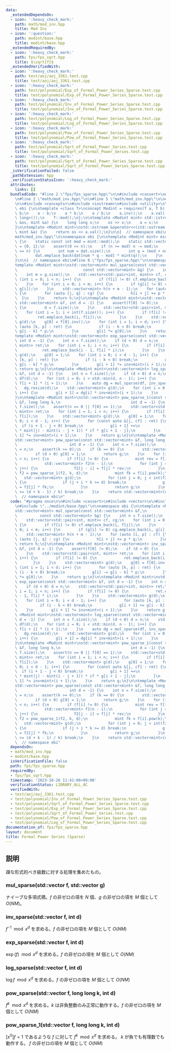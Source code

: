 ```yaml
---
data:
  _extendedDependsOn:
  - icon: ':heavy_check_mark:'
    path: math/mod_inv.hpp
    title: Mod Inv
  - icon: ':question:'
    path: modint/base.hpp
    title: modint/base.hpp
  _extendedRequiredBy:
  - icon: ':heavy_check_mark:'
    path: fps/fps_sqrt.hpp
    title: $\sqrt{f}$
  _extendedVerifiedWith:
  - icon: ':heavy_check_mark:'
    path: test/aoj/aoj_3361.test.cpp
    title: test/aoj/aoj_3361.test.cpp
  - icon: ':heavy_check_mark:'
    path: test/polynomial/Exp_of_Formal_Power_Series_Sparse.test.cpp
    title: test/polynomial/Exp_of_Formal_Power_Series_Sparse.test.cpp
  - icon: ':heavy_check_mark:'
    path: test/polynomial/Inv_of_Formal_Power_Series_Sparse.test.cpp
    title: test/polynomial/Inv_of_Formal_Power_Series_Sparse.test.cpp
  - icon: ':heavy_check_mark:'
    path: test/polynomial/Log_of_Formal_Power_Series_Sparse.test.cpp
    title: test/polynomial/Log_of_Formal_Power_Series_Sparse.test.cpp
  - icon: ':heavy_check_mark:'
    path: test/polynomial/Pow_of_Formal_Power_Series_Sparse.test.cpp
    title: test/polynomial/Pow_of_Formal_Power_Series_Sparse.test.cpp
  - icon: ':heavy_check_mark:'
    path: test/polynomial/Sqrt_of_Formal_Power_Series.test.cpp
    title: test/polynomial/Sqrt_of_Formal_Power_Series.test.cpp
  - icon: ':heavy_check_mark:'
    path: test/polynomial/Sqrt_of_Formal_Power_Series_Sparse.test.cpp
    title: test/polynomial/Sqrt_of_Formal_Power_Series_Sparse.test.cpp
  _isVerificationFailed: false
  _pathExtension: hpp
  _verificationStatusIcon: ':heavy_check_mark:'
  attributes:
    links: []
  bundledCode: "#line 2 \"fps/fps_sparse.hpp\"\n\n#include <cassert>\n#include <vector>\n\
    \n#line 2 \"math/mod_inv.hpp\"\n\n#line 5 \"math/mod_inv.hpp\"\n\n#line 2 \"modint/base.hpp\"\
    \n\n#include <concepts>\n#include <iostream>\n#include <utility>\n\nnamespace\
    \ ebi {\n\ntemplate <class T>\nconcept Modint = requires(T a, T b) {\n    a +\
    \ b;\n    a - b;\n    a * b;\n    a / b;\n    a.inv();\n    a.val();\n    a.pow(std::declval<long\
    \ long>());\n    T::mod();\n};\n\ntemplate <Modint mint> std::istream &operator>>(std::istream\
    \ &os, mint &a) {\n    long long x;\n    os >> x;\n    a = x;\n    return os;\n\
    }\n\ntemplate <Modint mint>\nstd::ostream &operator<<(std::ostream &os, const\
    \ mint &a) {\n    return os << a.val();\n}\n\n}  // namespace ebi\n#line 7 \"\
    math/mod_inv.hpp\"\n\nnamespace ebi {\n\ntemplate <Modint mint> mint inv(int n)\
    \ {\n    static const int mod = mint::mod();\n    static std::vector<mint> dat\
    \ = {0, 1};\n    assert(0 <= n);\n    if (n >= mod) n -= mod;\n    while (int(dat.size())\
    \ <= n) {\n        int num = dat.size();\n        int q = (mod + num - 1) / num;\n\
    \        dat.emplace_back(dat[num * q - mod] * mint(q));\n    }\n    return dat[n];\n\
    }\n\n}  // namespace ebi\n#line 8 \"fps/fps_sparse.hpp\"\n\nnamespace ebi {\n\n\
    template <Modint mint>\nstd::vector<mint> mul_sparse(const std::vector<mint> &f,\n\
    \                             const std::vector<mint> &g) {\n    int n = f.size();\n\
    \    int m = g.size();\n    std::vector<std::pair<int, mint>> cf, cg;\n    for\
    \ (int i = 0; i < n; i++) {\n        if (f[i] != 0) cf.emplace_back(i, f[i]);\n\
    \    }\n    for (int i = 0; i < m; i++) {\n        if (g[i] != 0) cg.emplace_back(i,\
    \ g[i]);\n    }\n    std::vector<mint> h(n + m - 1);\n    for (auto [i, p] : cf)\
    \ {\n        for (auto [j, q] : cg) {\n            h[i + j] += p * q;\n      \
    \  }\n    }\n    return h;\n}\n\ntemplate <Modint mint>\nstd::vector<mint> inv_sparse(const\
    \ std::vector<mint> &f, int d = -1) {\n    assert(f[0] != 0);\n    if (d < 0)\
    \ {\n        d = f.size();\n    }\n    std::vector<std::pair<int, mint>> ret;\n\
    \    for (int i = 1; i < int(f.size()); i++) {\n        if (f[i] != 0) {\n   \
    \         ret.emplace_back(i, f[i]);\n        }\n    }\n    std::vector<mint>\
    \ g(d);\n    g[0] = f[0].inv();\n    for (int i = 1; i < d; i++) {\n        for\
    \ (auto [k, p] : ret) {\n            if (i - k < 0) break;\n            g[i] -=\
    \ g[i - k] * p;\n        }\n        g[i] *= g[0];\n    }\n    return g;\n}\n\n\
    template <Modint mint>\nstd::vector<mint> exp_sparse(const std::vector<mint> &f,\
    \ int d = -1) {\n    int n = f.size();\n    if (d < 0) d = n;\n    std::vector<std::pair<int,\
    \ mint>> ret;\n    for (int i = 1; i < n; i++) {\n        if (f[i] != 0) {\n \
    \           ret.emplace_back(i - 1, f[i] * i);\n        }\n    }\n    std::vector<mint>\
    \ g(d);\n    g[0] = 1;\n    for (int i = 0; i < d - 1; i++) {\n        for (auto\
    \ [k, p] : ret) {\n            if (i - k < 0) break;\n            g[i + 1] +=\
    \ g[i - k] * p;\n        }\n        g[i + 1] *= inv<mint>(i + 1);\n    }\n   \
    \ return g;\n}\n\ntemplate <Modint mint>\nstd::vector<mint> log_sparse(const std::vector<mint>\
    \ &f, int d = -1) {\n    int n = f.size();\n    if (d < 0) d = n;\n    std::vector<mint>\
    \ df(d);\n    for (int i = 0; i < std::min(d, n - 1); i++) {\n        df[i] =\
    \ f[i + 1] * (i + 1);\n    }\n    auto dg = mul_sparse(df, inv_sparse(f));\n \
    \   dg.resize(d);\n    std::vector<mint> g(d);\n    for (int i = 0; i < d - 1;\
    \ i++) {\n        g[i + 1] = dg[i] * inv<mint>(i + 1);\n    }\n    return g;\n\
    }\n\ntemplate <Modint mint>\nstd::vector<mint> pow_sparse_1(const std::vector<mint>\
    \ &f, long long k,\n                               int d = -1) {\n    int n =\
    \ f.size();\n    assert(n == 0 || f[0] == 1);\n    std::vector<std::pair<int,\
    \ mint>> ret;\n    for (int i = 1; i < n; i++) {\n        if (f[i] != 0) ret.emplace_back(i,\
    \ f[i]);\n    }\n    std::vector<mint> g(d);\n    g[0] = 1;\n    for (int i =\
    \ 0; i < d - 1; i++) {\n        for (const auto &[j, cf] : ret) {\n          \
    \  if (i + 1 - j < 0) break;\n            g[i + 1] +=\n                (mint(k)\
    \ * mint(j) - mint(i - j + 1)) * cf * g[i + 1 - j];\n        }\n        g[i +\
    \ 1] *= inv<mint>(i + 1);\n    }\n    return g;\n}\n\ntemplate <Modint mint>\n\
    std::vector<mint> pow_sparse(const std::vector<mint> &f, long long k,\n      \
    \                       int d = -1) {\n    int n = f.size();\n    if (d < 0) d\
    \ = n;\n    assert(k >= 0);\n    if (k == 0) {\n        std::vector<mint> g(d);\n\
    \        if (d > 0) g[0] = 1;\n        return g;\n    }\n    for (int i = 0; i\
    \ < n; i++) {\n        if (f[i] != 0) {\n            mint rev = f[i].inv();\n\
    \            std::vector<mint> f2(n - i);\n            for (int j = i; j < n;\
    \ j++) {\n                f2[j - i] = f[j] * rev;\n            }\n           \
    \ f2 = pow_sparse_1(f2, k, d);\n            mint fk = f[i].pow(k);\n         \
    \   std::vector<mint> g(d);\n            for (int j = 0; j < int(f2.size()); j++)\
    \ {\n                if (j + i * k >= d) break;\n                g[j + i * k]\
    \ = f2[j] * fk;\n            }\n            return g;\n        }\n        if (i\
    \ >= (d + k - 1) / k) break;\n    }\n    return std::vector<mint>(d);\n}\n\n}\
    \  // namespace ebi\n"
  code: "#pragma once\n\n#include <cassert>\n#include <vector>\n\n#include \"../math/mod_inv.hpp\"\
    \n#include \"../modint/base.hpp\"\n\nnamespace ebi {\n\ntemplate <Modint mint>\n\
    std::vector<mint> mul_sparse(const std::vector<mint> &f,\n                   \
    \          const std::vector<mint> &g) {\n    int n = f.size();\n    int m = g.size();\n\
    \    std::vector<std::pair<int, mint>> cf, cg;\n    for (int i = 0; i < n; i++)\
    \ {\n        if (f[i] != 0) cf.emplace_back(i, f[i]);\n    }\n    for (int i =\
    \ 0; i < m; i++) {\n        if (g[i] != 0) cg.emplace_back(i, g[i]);\n    }\n\
    \    std::vector<mint> h(n + m - 1);\n    for (auto [i, p] : cf) {\n        for\
    \ (auto [j, q] : cg) {\n            h[i + j] += p * q;\n        }\n    }\n   \
    \ return h;\n}\n\ntemplate <Modint mint>\nstd::vector<mint> inv_sparse(const std::vector<mint>\
    \ &f, int d = -1) {\n    assert(f[0] != 0);\n    if (d < 0) {\n        d = f.size();\n\
    \    }\n    std::vector<std::pair<int, mint>> ret;\n    for (int i = 1; i < int(f.size());\
    \ i++) {\n        if (f[i] != 0) {\n            ret.emplace_back(i, f[i]);\n \
    \       }\n    }\n    std::vector<mint> g(d);\n    g[0] = f[0].inv();\n    for\
    \ (int i = 1; i < d; i++) {\n        for (auto [k, p] : ret) {\n            if\
    \ (i - k < 0) break;\n            g[i] -= g[i - k] * p;\n        }\n        g[i]\
    \ *= g[0];\n    }\n    return g;\n}\n\ntemplate <Modint mint>\nstd::vector<mint>\
    \ exp_sparse(const std::vector<mint> &f, int d = -1) {\n    int n = f.size();\n\
    \    if (d < 0) d = n;\n    std::vector<std::pair<int, mint>> ret;\n    for (int\
    \ i = 1; i < n; i++) {\n        if (f[i] != 0) {\n            ret.emplace_back(i\
    \ - 1, f[i] * i);\n        }\n    }\n    std::vector<mint> g(d);\n    g[0] = 1;\n\
    \    for (int i = 0; i < d - 1; i++) {\n        for (auto [k, p] : ret) {\n  \
    \          if (i - k < 0) break;\n            g[i + 1] += g[i - k] * p;\n    \
    \    }\n        g[i + 1] *= inv<mint>(i + 1);\n    }\n    return g;\n}\n\ntemplate\
    \ <Modint mint>\nstd::vector<mint> log_sparse(const std::vector<mint> &f, int\
    \ d = -1) {\n    int n = f.size();\n    if (d < 0) d = n;\n    std::vector<mint>\
    \ df(d);\n    for (int i = 0; i < std::min(d, n - 1); i++) {\n        df[i] =\
    \ f[i + 1] * (i + 1);\n    }\n    auto dg = mul_sparse(df, inv_sparse(f));\n \
    \   dg.resize(d);\n    std::vector<mint> g(d);\n    for (int i = 0; i < d - 1;\
    \ i++) {\n        g[i + 1] = dg[i] * inv<mint>(i + 1);\n    }\n    return g;\n\
    }\n\ntemplate <Modint mint>\nstd::vector<mint> pow_sparse_1(const std::vector<mint>\
    \ &f, long long k,\n                               int d = -1) {\n    int n =\
    \ f.size();\n    assert(n == 0 || f[0] == 1);\n    std::vector<std::pair<int,\
    \ mint>> ret;\n    for (int i = 1; i < n; i++) {\n        if (f[i] != 0) ret.emplace_back(i,\
    \ f[i]);\n    }\n    std::vector<mint> g(d);\n    g[0] = 1;\n    for (int i =\
    \ 0; i < d - 1; i++) {\n        for (const auto &[j, cf] : ret) {\n          \
    \  if (i + 1 - j < 0) break;\n            g[i + 1] +=\n                (mint(k)\
    \ * mint(j) - mint(i - j + 1)) * cf * g[i + 1 - j];\n        }\n        g[i +\
    \ 1] *= inv<mint>(i + 1);\n    }\n    return g;\n}\n\ntemplate <Modint mint>\n\
    std::vector<mint> pow_sparse(const std::vector<mint> &f, long long k,\n      \
    \                       int d = -1) {\n    int n = f.size();\n    if (d < 0) d\
    \ = n;\n    assert(k >= 0);\n    if (k == 0) {\n        std::vector<mint> g(d);\n\
    \        if (d > 0) g[0] = 1;\n        return g;\n    }\n    for (int i = 0; i\
    \ < n; i++) {\n        if (f[i] != 0) {\n            mint rev = f[i].inv();\n\
    \            std::vector<mint> f2(n - i);\n            for (int j = i; j < n;\
    \ j++) {\n                f2[j - i] = f[j] * rev;\n            }\n           \
    \ f2 = pow_sparse_1(f2, k, d);\n            mint fk = f[i].pow(k);\n         \
    \   std::vector<mint> g(d);\n            for (int j = 0; j < int(f2.size()); j++)\
    \ {\n                if (j + i * k >= d) break;\n                g[j + i * k]\
    \ = f2[j] * fk;\n            }\n            return g;\n        }\n        if (i\
    \ >= (d + k - 1) / k) break;\n    }\n    return std::vector<mint>(d);\n}\n\n}\
    \  // namespace ebi"
  dependsOn:
  - math/mod_inv.hpp
  - modint/base.hpp
  isVerificationFile: false
  path: fps/fps_sparse.hpp
  requiredBy:
  - fps/fps_sqrt.hpp
  timestamp: '2023-10-26 11:41:06+09:00'
  verificationStatus: LIBRARY_ALL_AC
  verifiedWith:
  - test/aoj/aoj_3361.test.cpp
  - test/polynomial/Inv_of_Formal_Power_Series_Sparse.test.cpp
  - test/polynomial/Sqrt_of_Formal_Power_Series_Sparse.test.cpp
  - test/polynomial/Exp_of_Formal_Power_Series_Sparse.test.cpp
  - test/polynomial/Sqrt_of_Formal_Power_Series.test.cpp
  - test/polynomial/Pow_of_Formal_Power_Series_Sparse.test.cpp
  - test/polynomial/Log_of_Formal_Power_Series_Sparse.test.cpp
documentation_of: fps/fps_sparse.hpp
layout: document
title: Formal Power Series (Sparse)
---
```


## 説明

疎な形式的べき級数に対する処理を集めたもの。

### mul_sparse(std::vector<mint> f, std::vector<mint> g)

ナイーブな多項式積。$f$ の非ゼロの項を $N$ 個、$g$ の非ゼロの項を $M$ 個として $O(NM)$。

### inv_sparse(std::vector<mint> f, int d)

$f^{-1} \mod x^d$ を求める。$f$ の非ゼロの項を $M$ 個として $O(NM)$

### exp_sparse(std::vector<mint> f, int d)

$\exp(f) \mod x^d$ を求める。$f$ の非ゼロの項を $M$ 個として $O(NM)$

### log_sparse(std::vector<mint> f, int d)

$\log{f} \mod x^d$ を求める。$f$ の非ゼロの項を $M$ 個として $O(NM)$

### pow_sparse(std::vector<mint> f, long long k, int d)

$f^k \mod x^d$ を求める。$k$ は非負整数のみ正常に動作する。$f$ の非ゼロの項を $M$ 個として $O(NM)$

### pow_sparse_1(std::vector<mint> f, long long k, int d)

$[x^0]f = 1$ であるような $f$ に対して $f^k \mod x^d$ を求める。 $k$ が負でも有理数でも動作する。 $f$ の非ゼロの項を $M$ 個として $O(NM)$